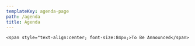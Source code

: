 ```yaml
---
templateKey: agenda-page
path: /agenda
title: Agenda
---
```

`<span style="text-align:center; font-size:84px;>To Be Announced</span>`